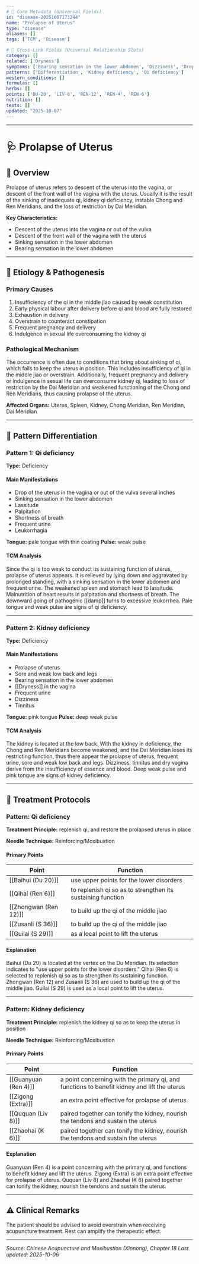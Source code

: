 ```yaml
---
# 🔹 Core Metadata (Universal Fields)
id: "disease-20251007173244"
name: "Prolapse of Uterus"
type: "disease"
aliases: []
tags: ['TCM', 'Disease']

# 🔹 Cross-Link Fields (Universal Relationship Slots)
category: []
related: ['Dryness']
symptoms: ['Bearing sensation in the lower abdomen', 'Dizziness', 'Drop of the uterus in the vagina or out of the vulva several inches', 'Dryness in the vagina', 'Frequent urine', 'Lassitude', 'Leukorrhagia', 'Palpitation', 'Prolapse of uterus', 'Shortness of breath', 'Sinking sensation in the lower abdomen', 'Sore and weak low back and legs', 'Tinnitus']
patterns: ['Differentiation', 'Kidney deficiency', 'Qi deficiency']
western_conditions: []
formulas: []
herbs: []
points: ['DU-20', 'LIV-8', 'REN-12', 'REN-4', 'REN-6']
nutrition: []
tests: []
updated: "2025-10-07"
---
```


------

# 🩺 Prolapse of Uterus

## 📖 Overview

Prolapse of uterus refers to descent of the uterus into the vagina, or descent of the front wall of the vagina with the uterus. Usually it is the result of the sinking of inadequate qi, kidney qi deficiency, instable Chong and Ren Meridians, and the loss of restriction by Dai Meridian.

**Key Characteristics:**
- Descent of the uterus into the vagina or out of the vulva
- Descent of the front wall of the vagina with the uterus
- Sinking sensation in the lower abdomen
- Bearing sensation in the lower abdomen

---

## 🧬 Etiology & Pathogenesis

### Primary Causes
1. Insufficiency of the qi in the middle jiao caused by weak constitution
2. Early physical labour after delivery before qi and blood are fully restored
3. Exhaustion in delivery
4. Overstrain to counteract constipation
5. Frequent pregnancy and delivery
6. Indulgence in sexual life overconsuming the kidney qi

### Pathological Mechanism
The occurrence is often due to conditions that bring about sinking of qi, which fails to keep the uterus in position. This includes insufficiency of qi in the middle jiao or overstrain. Additionally, frequent pregnancy and delivery or indulgence in sexual life can overconsume kidney qi, leading to loss of restriction by the Dai Meridian and weakened functioning of the Chong and Ren Meridians, thus causing prolapse of the uterus.

**Affected Organs:** Uterus, Spleen, Kidney, Chong Meridian, Ren Meridian, Dai Meridian

---

## 🔬 Pattern Differentiation

### Pattern 1: Qi deficiency

**Type:** Deficiency

#### Main Manifestations
- Drop of the uterus in the vagina or out of the vulva several inches
- Sinking sensation in the lower abdomen
- Lassitude
- Palpitation
- Shortness of breath
- Frequent urine
- Leukorrhagia

**Tongue:** pale tongue with thin coating
**Pulse:** weak pulse

#### TCM Analysis
Since the qi is too weak to conduct its sustaining function of uterus, prolapse of uterus appears. It is relieved by lying down and aggravated by prolonged standing, with a sinking sensation in the lower abdomen and frequent urine. The weakened spleen and stomach lead to lassitude. Malnutrition of heart results in palpitation and shortness of breath. The downward going of pathogenic [[damp]] turns to excessive leukorrhea. Pale tongue and weak pulse are signs of qi deficiency.

---

### Pattern 2: Kidney deficiency

**Type:** Deficiency

#### Main Manifestations
- Prolapse of uterus
- Sore and weak low back and legs
- Bearing sensation in the lower abdomen
- [[Dryness]] in the vagina
- Frequent urine
- Dizziness
- Tinnitus

**Tongue:** pink tongue
**Pulse:** deep weak pulse

#### TCM Analysis
The kidney is located at the low back. With the kidney in deficiency, the Chong and Ren Meridians become weakened, and the Dai Meridian loses its restricting function, thus there appear the prolapse of uterus, frequent urine, sore and weak low back and legs. Dizziness, tinnitus and dry vagina derive from the insufficiency of essence and blood. Deep weak pulse and pink tongue are signs of kidney deficiency.

---

## 💉 Treatment Protocols

### Pattern: Qi deficiency

**Treatment Principle:** replenish qi, and restore the prolapsed uterus in place

**Needle Technique:** Reinforcing/Moxibustion

#### Primary Points

| Point | Function |
|-------|----------|
| [[Baihui (Du 20)]] | use upper points for the lower disorders |
| [[Qihai (Ren 6)]] | to replenish qi so as to strengthen its sustaining function |
| [[Zhongwan (Ren 12)]] | to build up the qi of the middle jiao |
| [[Zusanli (S 36)]] | to build up the qi of the middle jiao |
| [[Guilai (S 29)]] | as a local point to lift the uterus |

#### Explanation
Baihui (Du 20) is located at the vertex on the Du Meridian. Its selection indicates to "use upper points for the lower disorders." Qihai (Ren 6) is selected to replenish qi so as to strengthen its sustaining function. Zhongwan (Ren 12) and Zusanli (S 36) are used to build up the qi of the middle jiao. Guilai (S 29) is used as a local point to lift the uterus.

---

### Pattern: Kidney deficiency

**Treatment Principle:** replenish the kidney qi so as to keep the uterus in position

**Needle Technique:** Reinforcing/Moxibustion

#### Primary Points

| Point | Function |
|-------|----------|
| [[Guanyuan (Ren 4)]] | a point concerning with the primary qi, and functions to benefit kidney and lift the uterus |
| [[Zigong (Extra)]] | an extra point effective for prolapse of uterus |
| [[Ququan (Liv 8)]] | paired together can tonify the kidney, nourish the tendons and sustain the uterus |
| [[Zhaohai (K 6)]] | paired together can tonify the kidney, nourish the tendons and sustain the uterus |

#### Explanation
Guanyuan (Ren 4) is a point concerning with the primary qi, and functions to benefit kidney and lift the uterus. Zigong (Extra) is an extra point effective for prolapse of uterus. Ququan (Liv 8) and Zhaohai (K 6) paired together can tonify the kidney, nourish the tendons and sustain the uterus.

---

## ⚠️ Clinical Remarks

The patient should be advised to avoid overstrain when receiving acupuncture treatment. Rest can amplify the therapeutic effect.

---


*Source: Chinese Acupuncture and Moxibustion (Xinnong), Chapter 18*
*Last updated: 2025-10-06*
